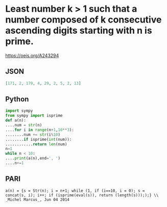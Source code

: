 # Least number k \> 1 such that a number composed of k consecutive ascending digits starting with n is prime\.
https://oeis.org/A243294
## JSON
```JSON
[171, 2, 179, 4, 29, 2, 5, 2, 13]
```
## Python
```Python
import sympy
from sympy import isprime
def a(n):
....num = str(n)
....for i in range(n+1,10**3):
........num += str(i%10)
........if isprime(int(num)):
............return len(num)
n=1
while n < 10:
....print(a(n),end=', ')
....n+=1
```
## PARI
```PARI
a(n) = {s = Str(n); i = n+1; while (1, if (i==10, i = 0); s = concat(s, i); i++; if (isprime(eval(s)), return (length(s))););} \\ _Michel Marcus_, Jun 04 2014
```
